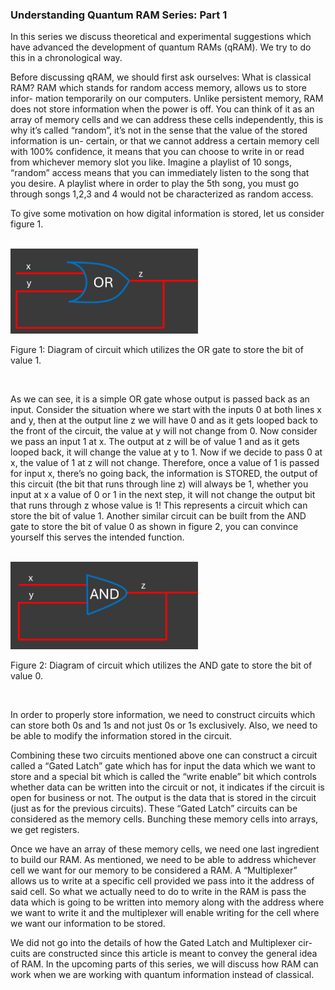 ### Understanding Quantum RAM Series: Part 1
In this series we discuss theoretical and experimental suggestions which have
advanced the development of quantum RAMs (qRAM). We try to do this in a
chronological way.

Before discussing qRAM, we should first ask ourselves: What is classical
RAM? RAM which stands for random access memory, allows us to store infor-
mation temporarily on our computers. Unlike persistent memory, RAM does
not store information when the power is off. You can think of it as an array of
memory cells and we can address these cells independently, this is why it’s called
“random”, it’s not in the sense that the value of the stored information is un-
certain, or that we cannot address a certain memory cell with 100% confidence,
it means that you can choose to write in or read from whichever memory slot
you like. Imagine a playlist of 10 songs, “random” access means that you can
immediately listen to the song that you desire. A playlist where in order to play
the 5th song, you must go through songs 1,2,3 and 4 would not be characterized
as random access.




To give some motivation on how digital information is stored, let us consider
figure 1.

<br>
<a href="img/Article10-img-2(OR).png" target="_blank">
  <img class="centered-image" src="data/img/Article10-img-2(OR).png" alt="Hamiltonian Figure">
</a>

<br>

Figure 1: Diagram of circuit which utilizes the OR gate to store the bit of value
1.

<br>

As we can see, it is a simple OR gate whose output is passed back as an input.
Consider the situation where we start with the inputs 0 at both lines x and y,
then at the output line z we will have 0 and as it gets looped back to the front
of the circuit, the value at y will not change from 0. Now consider we pass an
input 1 at x. The output at z will be of value 1 and as it gets looped back, it
will change the value at y to 1. Now if we decide to pass 0 at x, the value of 1
at z will not change. Therefore, once a value of 1 is passed for input x, there’s
no going back, the information is STORED, the output of this circuit (the bit
that runs through line z) will always be 1, whether you input at x a value of 0 or
1 in the next step, it will not change the output bit that runs through z whose
value is 1! This represents a circuit which can store the bit of value 1. Another
similar circuit can be built from the AND gate to store the bit of value 0 as
shown in figure 2, you can convince yourself this serves the intended function.

<br>

<a href="img/Article10-img-3(AND).png" target="_blank">
  <img class="centered-image" src="data/img/Article10-img-3(AND).png" alt="Hamiltonian Figure">
</a>

<br>

Figure 2: Diagram of circuit which utilizes the AND gate to store the bit of
value 0.

<br>

In order to properly store information, we need to construct circuits which can
store both 0s and 1s and not just 0s or 1s exclusively. Also, we need to be able
to modify the information stored in the circuit.

Combining these two circuits mentioned above one can construct a circuit
called a “Gated Latch” gate which has for input the data which we want to store
and a special bit which is called the “write enable” bit which controls whether
data can be written into the circuit or not, it indicates if the circuit is open for
business or not. The output is the data that is stored in the circuit (just as for
the previous circuits). These “Gated Latch” circuits can be considered as the
memory cells. Bunching these memory cells into arrays, we get registers.

Once we have an array of these memory cells, we need one last ingredient
to build our RAM. As mentioned, we need to be able to address whichever cell
we want for our memory to be considered a RAM. A “Multiplexer” allows us to
write at a specific cell provided we pass into it the address of said cell. So what
we actually need to do to write in the RAM is pass the data which is going to
be written into memory along with the address where we want to write it and
the multiplexer will enable writing for the cell where we want our information
to be stored.

We did not go into the details of how the Gated Latch and Multiplexer cir-
cuits are constructed since this article is meant to convey the general idea of
RAM. In the upcoming parts of this series, we will discuss how RAM can work
when we are working with quantum information instead of classical.